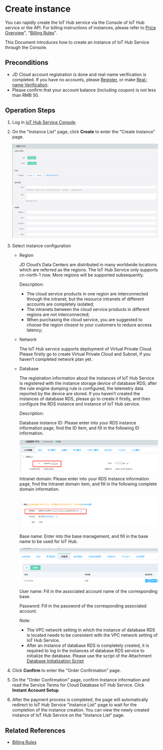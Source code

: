 # Create instance

You can rapidly create the IoT Hub service via the Console of IoT Hub service or the API. For billing instructions of instances, please refer to [Price Overview](../Pricing/Billing-Overview.md)", "[Billing Rules](../Pricing/Billing-Rules.md)".

This Document introduces how to create an instance of IoT Hub Service through the Console.

## Preconditions

- JD Cloud account registration is done and real-name verification is completed. If you have no accounts, please [Register](https://accounts.jdcloud.com/p/regPage?source=jdcloud%26ReturnUrl=%2f%2fuc.jdcloud.com%2fpassport%2fcomplete%3freturnUrl%3dhttp%3A%2F%2Fuc.jdcloud.com%2Fredirect%2FloginRouter%3FreturnUrl%3Dhttps%253A%252F%252Fwww.jdcloud.com%252Fhelp%252Fdetail%252F734%252FisCatalog%252F1), or make [Real-name Verification](https://uc.jdcloud.com/account/certify).
- Please confirm that your account balance (including coupon) is not less than RMB 50.

## Operation Steps

1. Log in [IoT Hub Service Console](https://iot-console.jdcloud.com/iothub).

2. On the "Instance List" page, click **Create** to enter the "Create Instance" page.

   ![创建实例](../../../../image/IoT/IoT-Hub/iothub-001.png)

3. Select instance configuration

   - Region

     JD Cloud’s Data Centers are distributed in many worldwide locations which are referred as the regions. The IoT Hub Service only supports cn-north-1 now. More regions will be supported subsequently.

     Description:

     - The cloud service products in one region are interconnected through the intranet, but the resource intranets of different accounts are completely isolated;
     - The intranets between the cloud service products in different regions are not interconnected;
     - When purchasing the cloud service, you are suggested to choose the region closest to your customers to reduce access latency;

   - Network

     The IoT Hub service supports deployment of Virtual Private Cloud. Please firstly go to create Virtual Private Cloud and Subnet, if you haven’t completed network plan yet.

   - Database

     The registration information about the instances of IoT Hub Service is registered with the instance storage device of database RDS; after the rule engine dumping rule is configured, the telemetry data reported by the device are stored. If you haven’t created the instances of database RDS, please go to create it firstly, and then configure the RDS instance and instance of IoT Hub service.

     

     Description:

     Database instance ID: Please enter into your RDS instance information page, find the ID item, and fill in the following ID information.

     ![](../../../../image/IoT/IoT-Hub/RDS实例ID.png)

     Intranet domain: Please enter into your RDS instance information page, find the Intranet domain item, and fill in the following complete domain information.

     ![](../../../../image/IoT/IoT-Hub/RDS内网域名.png)

     Base name: Enter into the base management, and fill in the base name to be used for IoT Hub.

     ![](../../../../image/IoT/IoT-Hub/数据库RDS库管理.png)

     User name: Fill in the associated account name of the corresponding base.

     Password: Fill in the password of the corresponding associated account.


     Note:

     - The VPC network setting in which the instance of database RDS is located needs to be consistent with the VPC network setting of IoT Hub Service.
     - After an instance of database RDS is completely created, it is required to log in the instances of database RDS service to initialize the database. Please use the script of the Attachment [Database Initialization Script](../../../../image/IoT/IoT-Hub/iothub_latest.sql)


4. Click **Confirm** to enter the "Order Confirmation" page.

5. On the "Order Confirmation" page, confirm Instance information and read the Service Terms for Cloud Database IoT Hub Service. Click **Instant Account Setup**.

6. After the payment process is completed, the page will automatically redirect to IoT Hub Service "Instance List" page to wait for the completion of the instance creation. You can view the newly created instance of IoT Hub Service on the "Instance List" page.

## Related References

- [Billing Rules](../Pricing/Billing-Rules.md)
